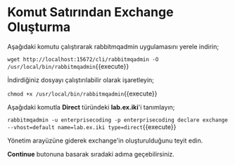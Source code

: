 # Komut Satırından Exchange Oluşturma

Aşağıdaki komutu çalıştırarak rabbitmqadmin uygulamasını yerele indirin;

`wget http://localhost:15672/cli/rabbitmqadmin -O /usr/local/bin/rabbitmqadmin`{{execute}}

İndirdiğiniz dosyayı çalıştırılabilir olarak işaretleyin;

`chmod +x /usr/local/bin/rabbitmqadmin`{{execute}}

Aşağıdaki komutla **Direct** türündeki **lab.ex.iki**'i tanımlayın;

`rabbitmqadmin -u enterprisecoding -p enterprisecoding declare exchange --vhost=default name=lab.ex.iki type=direct`{{execute}}

Yönetim arayüzüne giderek exchange'in oluşturulduğunu teyit edin.

**Continue** butonuna basarak sıradaki adıma geçebilirsiniz.